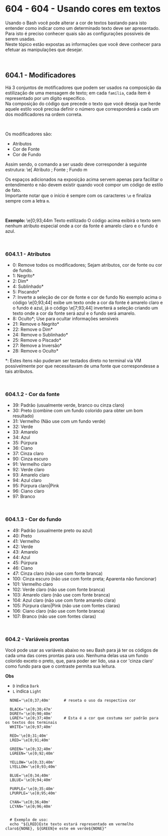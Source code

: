 ﻿# 604 - 604 - Usando cores em textos

Usando o Bash você pode alterar a cor de textos bastando para isto entender como indicar como um
determinado texto deve ser apresentado. Para isto é preciso conhecer quais são as configurações
possíveis de serem usadas.  
Neste tópico estão expostas as informações que você deve conhecer para efetuar as manipulações
que desejar.  



&nbsp;

## 604.1 - Modificadores

Há 3 conjuntos de motificadores que podem ser usados na composição da estilização de uma mensagem 
de texto; em cada ``família``, cada ítem é representado por um dígito específico.  
Na composição do código que precede o texto que você deseja que herde aquele estilo você precisa
definir o número que corresponderá a cada um dos modificadores na ordem correta.  


&nbsp;

Os modificadores são:
- Atributos
- Cor de Fonte
- Cor de Fundo

Assim sendo, o comando a ser usado deve corresponder à seguinte estrutura:
\e[ Atributo ; Fonte ; Fundo m  

Os espaços adicionados na exposição acima servem apenas para facilitar o entendimento e não devem
existir quando você compor um código de estilo de fato.  
Importante notar que o início é sempre com os caracteres ``\e`` e finaliza sempre com a letra ``m``.

&nbsp;

**Exemplo:**
\e[0;93;44m Texto estilizado
O código acima exibirá o texto sem nenhum atributo especial onde a cor da fonte é amarelo claro e 
o fundo é azul.



&nbsp;

### 604.1.1 - Atributos

- 0:  Remove todos os modificadores; Sejam atributos, cor de fonte ou cor de fundo.
- 1:  Negrito*
- 2:  Dim*
- 4:  Sublinhado*
- 5:  Piscando*
- 7:  Inverte a seleção de cor de fonte e cor de fundo
      No exemplo acima o código \e[0;93;44] exibe um texto onde a cor da fonte é amarelo claro
      e o fundo é azul, já o código \e[7;93;44] inverterá a seleção criando um texto onde
      a cor da fonte será azul e o fundo será amarelo.
- 8:  Oculto*; Use para ocultar informações sensíveis
- 21: Remove o Negrito*
- 22: Remove o Dim*
- 24: Remove o Sublinhado*
- 25: Remove o Piscado*
- 27: Remove a Inversão*
- 28: Remove o Oculto*

*:  Estes ítens não puderam ser testados direto no terminal via VM possivelmente por que
    necessitavam de uma fonte que correspondesse a tais atributos.  



&nbsp;

### 604.1.2 - Cor da fonte

- 39: Padrão        (usualmente verde, branco ou cinza claro)
- 30: Preto         (combine com um fundo colorido para obter um bom resultado)
- 31: Vermelho      (Não use com um fundo verde)
- 32: Verde
- 33: Amarelo
- 34: Azul
- 35: Púrpura
- 36: Ciano
- 37: Cinza claro
- 90: Cinza escuro
- 91: Vermelho claro
- 92: Verde claro
- 93: Amarelo claro
- 94: Azul claro
- 95: Púrpura claro|Pink
- 96: Ciano claro
- 97: Branco



&nbsp;

### 604.1.3 - Cor do fundo

- 49:  Padrão               (usualmente preto ou azul)
- 40:  Preto
- 41:  Vermelho
- 42:  Verde
- 43:  Amarelo
- 44:  Azul
- 45:  Púrpura
- 46:  Ciano
- 47:  Cinza claro          (não use com fonte branca)
- 100: Cinza escuro         (não use com fonte preta; Aparenta não funcionar)
- 101: Vermelho claro
- 102: Verde claro          (não use com fonte branca)
- 103: Amarelo claro        (não use com fonte branca)
- 104: Azul claro           (não use com fonte amarelo clara)
- 105: Púrpura claro|Pink   (não use com fontes claras)
- 106: Ciano claro          (não use com fonte branca)
- 107: Branco               (não use com fontes claras)



&nbsp;

### 604.2 - Variáveis prontas

Você pode usar as variáveis abaixo no seu Bash para já ter os códigos de cada uma das cores prontas
para uso. Nenhuma delas usa um fundo colorido exceto o preto, que, para poder ser lido, usa a cor
'cinza claro' como fundo para que o contraste permita sua leitura.


**Obs**  
- ``D`` indica ``Dark``
- ``L`` indica ``Light``

```shell
  NONE='\e[0;37;40m'      # reseta o uso da respectiva cor

  BLACK='\e[0;30;47m'
  DGREY='\e[0;90;40m'
  LGREY='\e[0;37;40m'     # Esta é a cor que costuma ser padrão para os textos dos terminais
  WHITE='\e[0;97;40m'

  RED='\e[0;31;40m'
  LRED='\e[0;91;40m'

  GREEN='\e[0;32;40m'
  LGREEN='\e[0;92;40m'

  YELLOW='\e[0;33;40m'
  LYELLOW='\e[0;93;40m'

  BLUE='\e[0;34;40m'
  LBLUE='\e[0;94;40m'

  PURPLE='\e[0;35;40m'
  LPURPLE='\e[0;95;40m'

  CYAN='\e[0;36;40m'
  LCYAN='\e[0;96;40m'


  # Exemplo de uso:
  echo "${LRED}Este texto estará representado em vermelho claro${NONE}, ${GREEN}e este em verde${NONE}"
```
